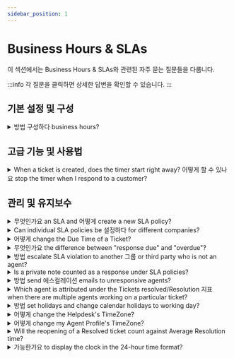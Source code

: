 ```yaml
---
sidebar_position: 1
---
```


# Business Hours & SLAs

이 섹션에서는 Business Hours & SLAs와 관련된 자주 묻는 질문들을 다룹니다.

:::info
각 질문을 클릭하면 상세한 답변을 확인할 수 있습니다.
:::


## 기본 설정 및 구성

<details>
<summary>방법 구성하다 business hours?</summary>

<p dir="ltr">You could configure Business Hours on your account, based on your active time period for each day of the week. This could be done from under <strong dir="ltr">Admin &gt; Service Management &nbsp;&gt; Service desk settings &gt; Business Hours &gt; Edit</strong> and change under "Business Hours".</p><p><br /><img src="#" style="width: 487px;" class="fr-fic fr-fil fr-dib" /><br /></p><p>Once this is done, you could associate the SLA to work based on Business Hours.&nbsp;</p>

</details>


## 고급 기능 및 사용법

<details>
<summary>When a ticket is created, does the timer start right away? 어떻게 할 수 있나요 stop the timer when I respond to a customer?</summary>

<p dir="ltr">When a ticket is newly created on the portal, the default status of this ticket is "open." So this is when the SLA timer begins on the ticket and the time gets calculated on the ticket. The response time and resolution time on a ticket are determined by the SLA policy applied to this ticket and the details of this could be checked in <strong >Admin -&gt;Workflows -&gt; SLA policies</strong>.&nbsp;</p><p ><img src="#" style="width: auto;" class="fr-fic fr-fil fr-dib" /><br /></p><p dir="ltr" ></p><p dir="ltr"><br /></p><p dir="ltr">When you reply to a customer or wait for a third party to give you information, you could change the status to pending or "waiting on third-party response." The SLA timer could be switched off for such statuses in <strong dir="ltr">Admin -&gt; Workflows -&gt; ticket fields -&gt;</strong> click on the <strong >status dropdown</strong> to toggle off the respective times next to these statuses.</p><p dir="ltr"><br /></p><p dir="ltr"><img src="#" style="width: auto;" class="fr-fic fr-fil fr-dib" /></p><p ><br /></p>

</details>


## 관리 및 유지보수

<details>
<summary>무엇인가요 an SLA and 어떻게 create a new SLA policy?</summary>

<p>An SLA (Service Level Agreement) is an agreed-upon time period within which a response and/or resolution should be provided for a ticket.</p><p><br /></p><p>Within Freshdesk, you can create an SLA policy under <strong dir="ltr">Admin &gt; Workflows &gt; SLA policies &gt; Add Policy</strong>. You can set the SLA Targets and set rules for which this SLA will have to apply.</p><p><br /></p><p>You also have the option to associate specific Business Hours with the SLA so that the SLA applies only for that business hour (time period).</p>

</details>

<details>
<summary>Can individual SLA policies be 설정하다 for different companies?</summary>

<div dir="ltr"><div dir="ltr"><div dir="ltr"><p><span style="font-size: medium;"><span dir="ltr" style="color: rgb(0, 0, 0); font-family: Arial; line-height: normal; white-space: pre-wrap;">Freshdesk has multiple SLA policies that could be set up to apply to four categories - Sources, Types, Groups, Companies, and Products. Kindly make sure you are on the <strong>Pro</strong> ( previously <strong>Estate</strong>) plan for this.&nbsp;</span></span></p><p><br /></p><p></p><p><span style="font-size: medium;"><span style="color: rgb(0, 0, 0); font-family: Arial; line-height: normal; white-space: pre-wrap;">Please navigate to&nbsp;</span><b dir="ltr" style="font-family: Arial; color: rgb(0, 0, 0); line-height: normal; white-space: pre-wrap;">Admin --&gt; Workflows --&gt; SLA policies --&gt; Edit<strong>,</strong>&nbsp;</b><span style="color: rgb(0, 0, 0); font-family: Arial; line-height: normal; white-space: pre-wrap;">where you can choose the option to have the concerned SLA adhered to by only specific companies, under the section&nbsp;</span></span><b style="font-family: Arial; color: rgb(0, 0, 0); line-height: normal; white-space: pre-wrap;"><span style="font-size: medium;">Apply this to -&gt; Companies<strong>.&nbsp;</strong></span></b></p><p><br /></p></div></div></div>

</details>

<details>
<summary>어떻게 change the Due Time of a Ticket?</summary>

<p >Go to the <strong>Tickets tab -&gt; click on a ticket</strong>, in the <strong>Ticket details page</strong>, you'll find the 'Edit' option right above the Subject of the ticket.<br /><br /></p><p ><img src="#" style="width: auto;" class="fr-fic fr-fil fr-dib fr-bordered" /></p><p ><br /></p><p ><br /></p><p ><strong>Note:</strong></p><p ><br /></p><p >1) The option to change the due date will only show up when the ticket is assigned to statuses that have the <strong>SLA timer ON</strong> (example: Open).</p><p ><br /></p><p >You can check which statuses have their SLA timers ON or OFF under <strong>Admin &gt; Workflows &gt; Ticket Fields &gt; Status</strong> field. Once a manual change is done to the Due Time of a ticket, it will not change again when the ticket properties (for example, a change in priority) are updated.</p><p ><br /></p><p >2) The due by date and time can always be updated only to a value greater than the First response time, which is the 'Response due' time on the ticket.</p>

</details>

<details>
<summary>무엇인가요 the difference between "response due" and "overdue"?</summary>

<p><span style="font-size: 16px;">When a ticket is created in your portal, you could set a priority to the ticket according to the subject and level of urgency expressed by the customer. In the SLA policy, you would be able to set a first response time as well as resolution time. Please navigate to <strong dir="ltr">Admin -&gt; Workflows -&gt; SLA policies -&gt; click on edit</strong> next to the policy. </span></p><p><span style="font-size: 16px;"><br /></span></p><p><span style="font-size: 16px;">When the first response time is violated the ticket would contain a <strong>"response due"</strong> tag which could be seen when you see this ticket in the queue within your tickets list view. </span></p><p><span style="font-size: 16px;"><br /></span></p><p><span style="font-size: 16px;">The resolution time when violated would give the ticket a tag called <strong>"overdue"</strong> which can also be seen when you check your queue. </span></p>

</details>

<details>
<summary>방법 escalate SLA violation to another 그룹 or third party who is not an agent?</summary>

<p>While configuring SLA, you would also have to option to set up escalation rules, which would send out notifications to the chosen agents, whenever the configured SLA is violated. This could be set up under <strong dir="ltr">Admin &gt; Workflows &gt; SLA Policies &gt; Edit &gt;"What happens when this SLA is violated?" </strong>where you could add multiple levels of escalation.</p><p><br /></p><p>However, only agents(any agent within your Freshdesk Account, even from a different group) in your account could be added under this section and third parties could not be added.</p><p><br /></p>

</details>

<details>
<summary>Is a private note counted as a response under SLA policies?</summary>

<div dir="ltr"><div dir="ltr"><p><span style="font-size: medium;"><span style="color: rgb(0, 0, 0); font-family: Arial; line-height: normal; white-space: pre-wrap;">From an Agent's point of view, only a </span><b style="font-family: Arial; color: rgb(0, 0, 0); line-height: normal; white-space: pre-wrap;">reply or a public note will</b><span style="color: rgb(0, 0, 0); font-family: Arial; line-height: normal; white-space: pre-wrap;"> be classified as a response. These are the ones that could be viewed on a ticket by a customer and the response time would be calculated based on this. </span></span></p><p><br /></p><p><span style="font-size: medium;"><span style="color: rgb(0, 0, 0); font-family: Arial; line-height: normal; white-space: pre-wrap;">SLA policy and timer is tied to the response sent by an agent on a ticket. A <strong>private note</strong> isn't visible to the customer and hence wouldn't be considered to be a response/first response of that of an agent. </span></span></p></div></div>

</details>

<details>
<summary>방법 send 에스컬레이션 emails to unresponsive agents?</summary>

<p dir="ltr" style="line-height: 1.38; margin-bottom: 0pt;"><span dir="ltr" style="font-size: 12pt; font-family: &quot;Helvetica Neue&quot;; color: rgb(0, 0, 0); font-weight: 400;">Escalations can crop up for many reasons, like miscommunication with agents, technical delays, missed SLAs, etc. It is essential to set up the right processes and mechanisms to effectively manage escalations and prevent them from achieving a great customer experience.&nbsp;</span></p><p style="font-family: &quot;Helvetica Neue&quot;;"><span style="font-family: Helvetica Neue;"><br style="font-family: &quot;Helvetica Neue&quot;;" ></span></p><p dir="ltr" style="line-height: 1.38; margin-bottom: 0pt; font-family: &quot;Helvetica Neue&quot;;"><span style="font-family: Helvetica Neue;"><span style="font-size: 12pt; color: rgb(0, 0, 0); font-weight: 400; font-family: &quot;Helvetica Neue&quot;;">Freshdesk enables you to configure&nbsp;</span><span style="color: rgb(0, 0, 0); font-family: &quot;Helvetica Neue&quot;;"><span style="font-size: 12pt; font-weight: 400; text-decoration-skip-ink: none; font-family: &quot;Helvetica Neue&quot;;"><strong style="font-family: &quot;Helvetica Neue&quot;;">Escalation Rules</strong></span><span style="font-size: 12pt; font-weight: 400; font-family: &quot;Helvetica Neue&quot;;">&nbsp;and&nbsp;</span><span style="font-size: 12pt; font-weight: 400; text-decoration-skip-ink: none; font-family: &quot;Helvetica Neue&quot;;"><strong style="font-family: &quot;Helvetica Neue&quot;;">Supervisor Rules</strong></span></span><span style="font-size: 12pt; color: rgb(0, 0, 0); font-weight: 400; font-family: &quot;Helvetica Neue&quot;;">&nbsp;when an agent has not sent the first response within a set time.</span><br style="font-family: &quot;Helvetica Neue&quot;;" ><br style="font-family: &quot;Helvetica Neue&quot;;" ></span></p><h3 dir="ltr" style="line-height: 1.38; margin-bottom: 4pt; font-family: &quot;Helvetica Neue&quot;;"><span style="font-family: Helvetica Neue;"><span style="font-size: 18px; color: rgb(0, 0, 0); font-weight: 400; font-family: &quot;Helvetica Neue&quot;;"><strong style="font-family: &quot;Helvetica Neue&quot;;">Escalation Rules</strong></span></span></h3><p dir="ltr" style="line-height: 1.38; margin-bottom: 0pt; font-family: &quot;Helvetica Neue&quot;;"><span style="font-family: Helvetica Neue;"><span style="font-size: 12pt; color: rgb(14, 16, 26); font-weight: 400; font-family: &quot;Helvetica Neue&quot;;">Please follow the steps below to configure Escalation Rules under SLA Policies.</span></span></p><ol style="margin-bottom: 0px; padding-inline-start: 48px; font-family: &quot;Helvetica Neue&quot;;"><li dir="ltr" style="list-style-type: decimal; font-size: 12pt; font-family: &quot;Helvetica Neue&quot;; color: rgb(14, 16, 26); font-weight: 400;"><p dir="ltr" style="line-height: 1.38; margin-bottom: 0pt; font-family: &quot;Helvetica Neue&quot;;"><span style="font-family: Helvetica Neue;"><span style="font-size: 12pt; color: rgb(14, 16, 26); font-weight: 400; font-family: &quot;Helvetica Neue&quot;;">Navigate to&nbsp;</span><span style="font-size: 12pt; color: rgb(14, 16, 26); font-weight: 700; font-family: &quot;Helvetica Neue&quot;;">Admin</span><span style="font-size: 12pt; color: rgb(14, 16, 26); font-weight: 400; font-family: &quot;Helvetica Neue&quot;;">. Select&nbsp;</span><span style="font-size: 12pt; color: rgb(14, 16, 26); font-weight: 700; font-family: &quot;Helvetica Neue&quot;;">Workflows</span><span style="font-size: 12pt; color: rgb(14, 16, 26); font-weight: 400; font-family: &quot;Helvetica Neue&quot;;">&nbsp;and click on&nbsp;</span><span style="font-size: 12pt; color: rgb(14, 16, 26); font-weight: 700; font-family: &quot;Helvetica Neue&quot;;">SLA Policies</span><span style="font-size: 12pt; color: rgb(14, 16, 26); font-weight: 400; font-family: &quot;Helvetica Neue&quot;;">.</span></span></p></li><li dir="ltr" style="list-style-type: decimal; font-size: 12pt; font-family: &quot;Helvetica Neue&quot;; color: rgb(14, 16, 26); font-weight: 400;"><p dir="ltr" style="line-height: 1.38; margin-bottom: 0pt; font-family: &quot;Helvetica Neue&quot;;"><span style="font-family: Helvetica Neue;"><span style="font-size: 12pt; color: rgb(14, 16, 26); font-weight: 400; font-family: &quot;Helvetica Neue&quot;;">Click on&nbsp;</span><span style="font-size: 12pt; color: rgb(14, 16, 26); font-weight: 700; font-family: &quot;Helvetica Neue&quot;;">Edit</span><span style="font-size: 12pt; color: rgb(14, 16, 26); font-weight: 400; font-family: &quot;Helvetica Neue&quot;;">&nbsp;next to the SLA Policy you wish to set up the escalation rule.</span></span></p></li><li dir="ltr" style="list-style-type: decimal; font-size: 12pt; font-family: &quot;Helvetica Neue&quot;; color: rgb(14, 16, 26); font-weight: 400;"><p dir="ltr" style="line-height: 1.38; margin-bottom: 0pt; font-family: &quot;Helvetica Neue&quot;;"><span style="font-family: Helvetica Neue;"><span style="font-size: 12pt; color: rgb(14, 16, 26); font-weight: 400; font-family: &quot;Helvetica Neue&quot;;">Under the&nbsp;</span><span style="font-size: 12pt; color: rgb(14, 16, 26); font-weight: 700; font-family: &quot;Helvetica Neue&quot;;">Send escalation when the SLA is violated</span><span style="font-size: 12pt; color: rgb(14, 16, 26); font-weight: 400; font-family: &quot;Helvetica Neue&quot;;">&nbsp;section, click on&nbsp;</span><span style="font-size: 12pt; color: rgb(14, 16, 26); font-weight: 700; font-family: &quot;Helvetica Neue&quot;;">Add new escalations</span><span style="font-size: 12pt; color: rgb(14, 16, 26); font-weight: 400; font-family: &quot;Helvetica Neue&quot;;">.</span></span></p></li><li dir="ltr" style="list-style-type: decimal; font-size: 12pt; font-family: &quot;Helvetica Neue&quot;; color: rgb(14, 16, 26); font-weight: 400;"><p dir="ltr" style="line-height: 1.38; margin-bottom: 0pt; font-family: &quot;Helvetica Neue&quot;;"><span style="font-family: Helvetica Neue;"><span style="font-size: 12pt; color: rgb(14, 16, 26); font-weight: 400; font-family: &quot;Helvetica Neue&quot;;">Now, select When&nbsp;</span><span style="font-size: 12pt; color: rgb(14, 16, 26); font-weight: 700; font-family: &quot;Helvetica Neue&quot;;">First response target</span><span style="font-size: 12pt; color: rgb(14, 16, 26); font-weight: 400; font-family: &quot;Helvetica Neue&quot;;">&nbsp;is not met escalate&nbsp;</span><span dir="ltr" style="font-size: 12pt; color: rgb(14, 16, 26); font-weight: 700; font-family: &quot;Helvetica Neue&quot;;">immediately&nbsp;</span><span style="font-size: 12pt; color: rgb(14, 16, 26); font-weight: 400; font-family: &quot;Helvetica Neue&quot;;">(or select any preferred time interval) to&nbsp;</span><span dir="ltr" style="font-size: 12pt; color: rgb(14, 16, 26); font-weight: 700; font-family: &quot;Helvetica Neue&quot;;">Assigned agent&nbsp;</span><span style="font-size: 12pt; color: rgb(14, 16, 26); font-weight: 400; font-family: &quot;Helvetica Neue&quot;;">(and/or the Supervisor).</span></span></p></li><li dir="ltr" style="list-style-type: decimal; font-size: 12pt; font-family: &quot;Helvetica Neue&quot;; color: rgb(14, 16, 26); font-weight: 400;"><p dir="ltr" style="line-height: 1.38; margin-bottom: 0pt; font-family: &quot;Helvetica Neue&quot;;"><span style="font-family: Helvetica Neue;"><span style="font-size: 12pt; color: rgb(14, 16, 26); font-weight: 400; font-family: &quot;Helvetica Neue&quot;;">Click on&nbsp;</span><span style="font-size: 12pt; color: rgb(14, 16, 26); font-weight: 700; font-family: &quot;Helvetica Neue&quot;;">Save</span><span dir="ltr" style="font-size: 12pt; color: rgb(14, 16, 26); font-weight: 400; font-family: &quot;Helvetica Neue&quot;;">.</span></span></p><p ><br /></p><img src="#" style="width: auto;" class="fr-fil fr-dib fr-bordered fr-shadow" alt="How to set up escalation rules for unresponsive agents through SLA Policy settings?" /><br style="font-family: &quot;Helvetica Neue&quot;;" ></li></ol><h3 dir="ltr" style="line-height: 1.38; margin-bottom: 4pt; font-family: &quot;Helvetica Neue&quot;;"><span style="font-family: Helvetica Neue;"><br style="font-family: &quot;Helvetica Neue&quot;;" ><span style="font-size: 18px; color: rgb(0, 0, 0); font-weight: 400; font-family: &quot;Helvetica Neue&quot;;"><strong style="font-family: &quot;Helvetica Neue&quot;;">Supervisor Rules</strong></span></span></h3><p dir="ltr" style="line-height: 1.38; margin-bottom: 0pt; font-family: &quot;Helvetica Neue&quot;;"><span style="font-family: Helvetica Neue;"><span style="font-size: 12pt; color: rgb(0, 0, 0); font-weight: 400; font-family: &quot;Helvetica Neue&quot;;">You can also set up Supervisor Rules through automations, enabling you to customize your escalation email sent to the agent’s supervisor. Here is how you can do it.</span></span></p><ol style="margin-bottom: 0px; padding-inline-start: 48px; font-family: &quot;Helvetica Neue&quot;;"><li dir="ltr" style="list-style-type: decimal; font-size: 12pt; font-family: &quot;Helvetica Neue&quot;; color: rgb(0, 0, 0); font-weight: 400;"><p dir="ltr" style="line-height: 1.38; margin-bottom: 0pt; font-family: &quot;Helvetica Neue&quot;;"><span style="font-family: Helvetica Neue;"><span style="font-size: 12pt; color: rgb(0, 0, 0); font-weight: 400; font-family: &quot;Helvetica Neue&quot;;">Navigate to&nbsp;</span><span style="font-size: 12pt; color: rgb(0, 0, 0); font-weight: 700; font-family: &quot;Helvetica Neue&quot;;">Admin</span><span style="font-size: 12pt; color: rgb(0, 0, 0); font-weight: 400; font-family: &quot;Helvetica Neue&quot;;">&nbsp;from the menu. Under&nbsp;</span><span style="font-size: 12pt; color: rgb(0, 0, 0); font-weight: 700; font-family: &quot;Helvetica Neue&quot;;">Workflows</span><span style="font-size: 12pt; color: rgb(0, 0, 0); font-weight: 400; font-family: &quot;Helvetica Neue&quot;;">, click on&nbsp;</span><span style="font-size: 12pt; color: rgb(0, 0, 0); font-weight: 700; font-family: &quot;Helvetica Neue&quot;;">Automations</span><span style="font-size: 12pt; color: rgb(0, 0, 0); font-weight: 400; font-family: &quot;Helvetica Neue&quot;;">.</span></span></p></li><li dir="ltr" style="list-style-type: decimal; font-size: 12pt; font-family: &quot;Helvetica Neue&quot;; color: rgb(0, 0, 0); font-weight: 400;"><p dir="ltr" style="line-height: 1.38; margin-bottom: 0pt; font-family: &quot;Helvetica Neue&quot;;"><strong><span style="font-family: Helvetica Neue;"><span style="font-size: 12pt; color: rgb(0, 0, 0); font-weight: 400; font-family: &quot;Helvetica Neue&quot;;">Choose the&nbsp;</span><span style="font-size: 12pt; color: rgb(0, 0, 0); font-weight: 700; font-family: &quot;Helvetica Neue&quot;;">Tickets</span><span style="font-size: 12pt; color: rgb(0, 0, 0); font-weight: 400; font-family: &quot;Helvetica Neue&quot;;">&nbsp;tab and then&nbsp;</span><span dir="ltr" style="font-size: 12pt; color: rgb(0, 0, 0); font-weight: 700; font-family: &quot;Helvetica Neue&quot;;">Hourly Triggers</span></span></strong><span style="font-family: Helvetica Neue;"><span dir="ltr" style="font-size: 12pt; color: rgb(0, 0, 0); font-family: &quot;Helvetica Neue&quot;;">&nbsp;(FKA Time Triggers).<br /></span></span></p></li><li dir="ltr" style="list-style-type: decimal; font-size: 12pt; font-family: &quot;Helvetica Neue&quot;; color: rgb(0, 0, 0); font-weight: 400;"><p dir="ltr" style="line-height: 1.38; margin-bottom: 0pt; font-family: &quot;Helvetica Neue&quot;;"><span style="font-family: Helvetica Neue;"><span style="font-size: 12pt; color: rgb(0, 0, 0); font-weight: 400; font-family: &quot;Helvetica Neue&quot;;">Click on the&nbsp;</span><span style="font-size: 12pt; color: rgb(0, 0, 0); font-weight: 700; font-family: &quot;Helvetica Neue&quot;;">New Rule</span><span style="font-size: 12pt; color: rgb(0, 0, 0); font-weight: 400; font-family: &quot;Helvetica Neue&quot;;">&nbsp;button and provide a rule&nbsp;</span><span style="font-size: 12pt; color: rgb(0, 0, 0); font-weight: 700; font-family: &quot;Helvetica Neue&quot;;">name</span><span style="font-size: 12pt; color: rgb(0, 0, 0); font-weight: 400; font-family: &quot;Helvetica Neue&quot;;">.</span></span></p></li><li dir="ltr" style="list-style-type: decimal; font-size: 12pt; font-family: &quot;Helvetica Neue&quot;; color: rgb(0, 0, 0); font-weight: 400;"><p dir="ltr" style="line-height: 1.38; margin-bottom: 0pt; font-family: &quot;Helvetica Neue&quot;;"><span style="font-family: Helvetica Neue;"><span style="font-size: 12pt; color: rgb(0, 0, 0); font-weight: 400; font-family: &quot;Helvetica Neue&quot;;">Under the&nbsp;</span><span style="font-size: 12pt; color: rgb(0, 0, 0); font-weight: 700; font-family: &quot;Helvetica Neue&quot;;">On tickets with these properties:</span><span style="font-size: 12pt; color: rgb(0, 0, 0); font-weight: 400; font-family: &quot;Helvetica Neue&quot;;">&nbsp;section, click on&nbsp;</span><span style="font-size: 12pt; color: rgb(0, 0, 0); font-weight: 700; font-family: &quot;Helvetica Neue&quot;;">Match ALL of the below</span><span style="font-size: 12pt; color: rgb(0, 0, 0); font-weight: 400; font-family: &quot;Helvetica Neue&quot;;">&nbsp;option.</span></span></p></li><li dir="ltr" style="list-style-type: decimal; font-size: 12pt; font-family: &quot;Helvetica Neue&quot;; color: rgb(0, 0, 0); font-weight: 400;"><p dir="ltr" style="line-height: 1.38; margin-bottom: 0pt; font-family: &quot;Helvetica Neue&quot;;"><span style="font-family: Helvetica Neue;"><span style="font-size: 12pt; color: rgb(0, 0, 0); font-weight: 400; font-family: &quot;Helvetica Neue&quot;;">Select&nbsp;</span><span style="font-size: 12pt; color: rgb(0, 0, 0); font-weight: 700; font-family: &quot;Helvetica Neue&quot;;">In Tickets, if Hours since first response due, Greater than 1</span><span style="font-size: 12pt; color: rgb(0, 0, 0); font-weight: 400; font-family: &quot;Helvetica Neue&quot;;">.</span></span></p></li><li dir="ltr" style="list-style-type: decimal; font-size: 12pt; font-family: &quot;Helvetica Neue&quot;; color: rgb(0, 0, 0); font-weight: 400;"><p dir="ltr" style="line-height: 1.38; margin-bottom: 0pt; font-family: &quot;Helvetica Neue&quot;;"><span style="font-family: Helvetica Neue;"><span style="font-size: 12pt; color: rgb(0, 0, 0); font-weight: 400; font-family: &quot;Helvetica Neue&quot;;">Click on&nbsp;</span><span style="font-size: 12pt; color: rgb(0, 0, 0); font-weight: 700; font-family: &quot;Helvetica Neue&quot;;">Add new condition</span><span style="font-size: 12pt; color: rgb(0, 0, 0); font-weight: 400; font-family: &quot;Helvetica Neue&quot;;">.</span></span></p></li><li dir="ltr" style="list-style-type: decimal; font-size: 12pt; font-family: &quot;Helvetica Neue&quot;; color: rgb(0, 0, 0); font-weight: 400;"><p dir="ltr" style="line-height: 1.38; margin-bottom: 0pt; font-family: &quot;Helvetica Neue&quot;;"><span style="font-family: Helvetica Neue;"><span style="font-size: 12pt; color: rgb(0, 0, 0); font-weight: 400; font-family: &quot;Helvetica Neue&quot;;">Then, select&nbsp;</span><span style="font-size: 12pt; color: rgb(0, 0, 0); font-weight: 700; font-family: &quot;Helvetica Neue&quot;;">In Tickets, if Hours since first response due, Less than 2</span><span style="font-size: 12pt; color: rgb(0, 0, 0); font-weight: 400; font-family: &quot;Helvetica Neue&quot;;">.</span></span></p></li><li dir="ltr" style="list-style-type: decimal; font-size: 12pt; font-family: &quot;Helvetica Neue&quot;; color: rgb(0, 0, 0); font-weight: 400;"><p dir="ltr" style="line-height: 1.38; margin-bottom: 0pt; font-family: &quot;Helvetica Neue&quot;;"><span style="font-family: Helvetica Neue;"><span style="font-size: 12pt; color: rgb(0, 0, 0); font-weight: 400; font-family: &quot;Helvetica Neue&quot;;">Under the&nbsp;</span><span style="font-size: 12pt; color: rgb(0, 0, 0); font-weight: 700; font-family: &quot;Helvetica Neue&quot;;">Perform these actions:</span><span style="font-size: 12pt; color: rgb(0, 0, 0); font-weight: 400; font-family: &quot;Helvetica Neue&quot;;">&nbsp;section, select&nbsp;</span><span style="font-size: 12pt; color: rgb(0, 0, 0); font-weight: 700; font-family: &quot;Helvetica Neue&quot;;">Send email to agent&nbsp;</span><span style="font-size: 12pt; color: rgb(0, 0, 0); font-weight: 400; font-family: &quot;Helvetica Neue&quot;;">option from the dropdown.</span></span></p></li><li dir="ltr" style="list-style-type: decimal; font-size: 12pt; font-family: &quot;Helvetica Neue&quot;; color: rgb(0, 0, 0); font-weight: 400;"><p dir="ltr" style="line-height: 1.38; margin-bottom: 0pt; font-family: &quot;Helvetica Neue&quot;;"><span style="font-family: Helvetica Neue;"><span style="font-size: 12pt; color: rgb(0, 0, 0); font-weight: 400; font-family: &quot;Helvetica Neue&quot;;">Customize your email with dynamic content using</span><span style="font-size: 12pt; color: rgb(0, 0, 0); font-weight: 700; font-family: &quot;Helvetica Neue&quot;;">&nbsp;Insert Placeholder&nbsp;</span><span style="font-size: 12pt; color: rgb(0, 0, 0); font-weight: 400; font-family: &quot;Helvetica Neue&quot;;">option.</span></span></p></li><li dir="ltr" style="list-style-type: decimal; font-size: 12pt; font-family: &quot;Helvetica Neue&quot;; color: rgb(0, 0, 0); font-weight: 400;"><p dir="ltr" style="line-height: 1.38; margin-bottom: 0pt; font-family: &quot;Helvetica Neue&quot;;"><span style="font-family: Helvetica Neue;"><span style="font-size: 12pt; color: rgb(0, 0, 0); font-weight: 400; font-family: &quot;Helvetica Neue&quot;;">Click on&nbsp;</span><span style="font-size: 12pt; color: rgb(0, 0, 0); font-weight: 700; font-family: &quot;Helvetica Neue&quot;;">Preview and Save</span><span style="font-size: 12pt; color: rgb(0, 0, 0); font-weight: 400; font-family: &quot;Helvetica Neue&quot;;">&nbsp;and then&nbsp;</span><span style="font-size: 12pt; color: rgb(0, 0, 0); font-weight: 700; font-family: &quot;Helvetica Neue&quot;;">Save and enable</span><span dir="ltr" style="font-size: 12pt; color: rgb(0, 0, 0); font-weight: 400; font-family: &quot;Helvetica Neue&quot;;">.</span></span></p><p ><br /></p><img src="#" style="width: 667px;" class="fr-fil fr-dib fr-bordered fr-shadow" alt="How to send escalation emails to unresponsive agents through automations in Freshdesk?" /></li></ol><p style="font-family: &quot;Helvetica Neue&quot;;"><span style="font-family: Helvetica Neue;"><br style="font-family: &quot;Helvetica Neue&quot;;" ></span></p><p ><span style="font-family: Helvetica Neue;"><span style="font-size: 12pt; color: rgb(0, 0, 0); font-weight: 400; font-family: &quot;Helvetica Neue&quot;;">Please reach out to&nbsp;</span><a href="mailto:support@freshdesk.com" style="font-family: &quot;Helvetica Neue&quot;;"><span style="font-size: 12pt; color: rgb(17, 85, 204); font-weight: 400; text-decoration-skip-ink: none; font-family: &quot;Helvetica Neue&quot;;">support@freshdesk.com</span></a></span><span dir="ltr" style="font-size: 12pt; font-family: &quot;Helvetica Neue&quot;; color: rgb(0, 0, 0); font-weight: 400;">&nbsp;if you require further assistance.</span></p>

</details>

<details>
<summary>Which agent is attributed under the Tickets resolved/Resolution 지표 when there are multiple agents working on a particular ticket?</summary>

<div dir="ltr"><div dir="ltr"><div dir="ltr"><p style=""><span style="font-size: medium;"><span>The Tickets resolved metric will be attributed to the <strong>"</strong></span><strong>Assigned agent of the ticket"</strong><span>, irrespective of who the ticket is resolved or closed by. </span></span></p><p><span style="font-size: medium;"><span><br /></span></span></p><p style=""><span style="font-size: 16px;">For example, if ticket #100 is assigned to <strong>Agent A,</strong> and is marked as 'Resolved' by <strong>Agent B </strong>- then the resolved count for this ticket will be attributed to <strong>Agent A.</strong></span></p></div></div></div>

</details>

<details>
<summary>방법 set holidays and change calendar holidays to working day?</summary>

<p><span dir="ltr" style="color: rgb(0, 0, 0); font-family: &quot;Helvetica Neue&quot;; font-size: 16px; font-weight: 400; text-align: start; text-indent: 0px; display: inline !important;">Effectively managing holidays and configuring the calendar is essential for maintaining efficient support operations.&nbsp;</span><span style="color: rgb(0, 0, 0);"><span style="font-size: 16px;"><span style="font-family: Helvetica Neue;"><br style="font-family: &quot;Helvetica Neue&quot;;"><br style="font-family: &quot;Helvetica Neue&quot;;"></span></span></span></p><p style="border: 0px solid rgb(217, 217, 227); box-sizing: border-box; --tw-border-spacing-x: 0; --tw-border-spacing-y: 0; --tw-translate-x: 0; --tw-translate-y: 0; --tw-rotate: 0; --tw-skew-x: 0; --tw-skew-y: 0; --tw-scale-x: 1; --tw-scale-y: 1; --tw-pan-x: ; --tw-pan-y: ; --tw-pinch-zoom: ; --tw-scroll-snap-strictness: proximity; --tw-gradient-from-position: ; --tw-gradient-via-position: ; --tw-gradient-to-position: ; --tw-ordinal: ; --tw-slashed-zero: ; --tw-numeric-figure: ; --tw-numeric-spacing: ; --tw-numeric-fraction: ; --tw-ring-inset: ; --tw-ring-offset-width: 0px; --tw-ring-offset-color: #fff; --tw-ring-color: rgba(69,89,164,.5); --tw-ring-offset-shadow: 0 0 transparent; --tw-ring-shadow: 0 0 transparent; --tw-shadow: 0 0 transparent; --tw-shadow-colored: 0 0 transparent; --tw-blur: ; --tw-brightness: ; --tw-contrast: ; --tw-grayscale: ; --tw-hue-rotate: ; --tw-invert: ; --tw-saturate: ; --tw-sepia: ; --tw-drop-shadow: ; --tw-backdrop-blur: ; --tw-backdrop-brightness: ; --tw-backdrop-contrast: ; --tw-backdrop-grayscale: ; --tw-backdrop-hue-rotate: ; --tw-backdrop-invert: ; --tw-backdrop-opacity: ; --tw-backdrop-saturate: ; --tw-backdrop-sepia: ; margin-bottom: 1.25em; margin-left: 0px; color: rgb(0, 0, 0); font-family: &quot;Helvetica Neue&quot;; font-size: 16px; font-weight: 400; text-align: start; text-indent: 0px;"><span style="color: rgb(0, 0, 0);"><span style="font-size: 16px;"><span dir="ltr" style="font-family: Helvetica Neue;"><strong dir="ltr">Article Navigation</strong></span></span></span></p><ul><li><a href="#Setting-Holidays"><span style="font-size: 16px;">Setting Holidays</span></a></li><li><a href="#Changing-Calendar-Holidays"><span style="font-size: 16px;">Changing Calendar Holidays</span></a></li></ul><p dir="ltr" style="border: 0px solid rgb(217, 217, 227); box-sizing: border-box; --tw-border-spacing-x: 0; --tw-border-spacing-y: 0; --tw-translate-x: 0; --tw-translate-y: 0; --tw-rotate: 0; --tw-skew-x: 0; --tw-skew-y: 0; --tw-scale-x: 1; --tw-scale-y: 1; --tw-pan-x: ; --tw-pan-y: ; --tw-pinch-zoom: ; --tw-scroll-snap-strictness: proximity; --tw-gradient-from-position: ; --tw-gradient-via-position: ; --tw-gradient-to-position: ; --tw-ordinal: ; --tw-slashed-zero: ; --tw-numeric-figure: ; --tw-numeric-spacing: ; --tw-numeric-fraction: ; --tw-ring-inset: ; --tw-ring-offset-width: 0px; --tw-ring-offset-color: #fff; --tw-ring-color: rgba(69,89,164,.5); --tw-ring-offset-shadow: 0 0 transparent; --tw-ring-shadow: 0 0 transparent; --tw-shadow: 0 0 transparent; --tw-shadow-colored: 0 0 transparent; --tw-blur: ; --tw-brightness: ; --tw-contrast: ; --tw-grayscale: ; --tw-hue-rotate: ; --tw-invert: ; --tw-saturate: ; --tw-sepia: ; --tw-drop-shadow: ; --tw-backdrop-blur: ; --tw-backdrop-brightness: ; --tw-backdrop-contrast: ; --tw-backdrop-grayscale: ; --tw-backdrop-hue-rotate: ; --tw-backdrop-invert: ; --tw-backdrop-opacity: ; --tw-backdrop-saturate: ; --tw-backdrop-sepia: ; margin-bottom: 0px; margin-left: 0px; font-family: &quot;Helvetica Neue&quot;; font-size: 16px;"><span style="color: rgb(0, 0, 0);"><span style="font-size: 16px;"><span style="font-family: Helvetica Neue;"><br style="font-family: &quot;Helvetica Neue&quot;;"></span></span></span></p><h3 dir="ltr" id="Setting-Holidays" style="font-family: &quot;Helvetica Neue&quot;; font-size: 16px;"><span style="color: rgb(0, 0, 0);"><span style="font-size: 16px;"><span style="font-family: Helvetica Neue;"><strong>Setting Holidays</strong><br style="font-family: &quot;Helvetica Neue&quot;;"></span></span></span></h3><p dir="ltr" style="font-family: &quot;Helvetica Neue&quot;; font-size: 16px;"><span style="color: rgb(0, 0, 0);"><br /></span></p><p dir="ltr" style="font-family: &quot;Helvetica Neue&quot;; font-size: 16px;"><span style="color: rgb(0, 0, 0);"><span style="font-size: 16px;"><span style="font-family: Helvetica Neue;">To set holidays on your Freshdesk Business Calendar, follow these simple steps:</span></span></span></p><p style="font-family: &quot;Helvetica Neue&quot;; font-size: 16px;"><span style="color: rgb(0, 0, 0);"><span style="font-size: 16px;"><span style="font-family: Helvetica Neue;"><br style="font-family: &quot;Helvetica Neue&quot;;"></span></span></span></p><ol style="font-family: &quot;Helvetica Neue&quot;; font-size: 16px;"><li dir="ltr" style="font-family: &quot;Helvetica Neue&quot;; font-size: 16px;"><span style="color: rgb(0, 0, 0);"><span style="font-size: 16px;"><span style="font-family: Helvetica Neue;">Go to <strong style="font-family: &quot;Helvetica Neue&quot;;">Admin &gt; Team &gt; Business Hours</strong>.</span></span></span></li><li dir="ltr" style="font-family: &quot;Helvetica Neue&quot;; font-size: 16px;"><span style="color: rgb(0, 0, 0);"><span style="font-size: 16px;"><span style="font-family: Helvetica Neue;">Click on your configured Business Hours to edit it.</span></span></span></li><li dir="ltr" style="font-family: &quot;Helvetica Neue&quot;; font-size: 16px;"><span style="color: rgb(0, 0, 0);"><span style="font-size: 16px;"><span style="font-family: Helvetica Neue;">Select the <strong style="font-family: &quot;Helvetica Neue&quot;;">Holidays</strong> tab and click on <strong style="font-family: &quot;Helvetica Neue&quot;;">Add Holidays</strong>.</span></span></span></li><li dir="ltr" style="font-family: &quot;Helvetica Neue&quot;; font-size: 16px;"><span style="color: rgb(0, 0, 0);"><span style="font-size: 16px;"><span style="font-family: Helvetica Neue;"><span dir="ltr" style="font-weight: 400; text-align: left; text-indent: 0px; font-family: &quot;Helvetica Neue&quot;; display: inline !important;">Enter the <strong style="font-family: &quot;Helvetica Neue&quot;;">date</strong> and the <strong style="font-family: &quot;Helvetica Neue&quot;;">name</strong> under the <strong style="font-family: &quot;Helvetica Neue&quot;;">Exclusive</strong> or <strong style="font-family: &quot;Helvetica Neue&quot;;">Regional Holidays</strong> category as per your requirement and click <strong style="font-family: &quot;Helvetica Neue&quot;;">Add</strong>.</span></span></span></span></li><li dir="ltr" style="font-family: &quot;Helvetica Neue&quot;; font-size: 16px;"><span style="color: rgb(0, 0, 0);"><span style="font-size: 16px;"><span style="font-family: Helvetica Neue;">Click <strong dir="ltr" style="font-family: &quot;Helvetica Neue&quot;;">Save&nbsp;</strong>to confirm your changes.</span></span></span><br /><br /><span style="color: rgb(0, 0, 0);"><span style="font-size: 16px;"><span dir="ltr" style="font-family: Helvetica Neue;"><img src="#" style="width: 590px; display: block; float: none; vertical-align: top; margin: 5px auto; text-align: center;" class="fr-fic fr-dib fr-bordered fr-shadow" /></span></span></span></li></ol><p style="font-family: &quot;Helvetica Neue&quot;; font-size: 16px;"><span style="color: rgb(0, 0, 0);"><span style="font-size: 16px;"><span style="font-family: Helvetica Neue;"><br style="font-family: &quot;Helvetica Neue&quot;;"></span></span></span></p><p style="font-family: &quot;Helvetica Neue&quot;; font-size: 16px;"><span style="color: rgb(0, 0, 0);"><span style="font-size: 16px;"><span style="font-family: Helvetica Neue;">Once you have added a holiday to your Freshdesk Business Calendar, it will be marked as a non-working day on your calendar.</span></span></span></p><p style="font-family: &quot;Helvetica Neue&quot;; font-size: 16px;"><span style="color: rgb(0, 0, 0);"><span style="font-size: 16px;"><span style="font-family: Helvetica Neue;"><br style="font-family: &quot;Helvetica Neue&quot;;"></span></span></span></p><h3 id="Changing-Calendar-Holidays" style="font-family: &quot;Helvetica Neue&quot;; font-size: 16px;"><span style="color: rgb(0, 0, 0);"><span style="font-size: 16px;"><span style="font-family: Helvetica Neue;"><span dir="ltr" style="font-weight: 400; text-align: left; text-indent: 0px; display: inline !important; font-family: &quot;Helvetica Neue&quot;;"><strong>Changing Calendar Holidays</strong></span></span></span></span></h3><p style="font-family: &quot;Helvetica Neue&quot;; font-size: 16px;"><br /></p><p style="font-family: &quot;Helvetica Neue&quot;; font-size: 16px;"><span style="color: rgb(0, 0, 0);"><span style="font-size: 16px;"><span style="font-family: Helvetica Neue;">If you need to change a calendar holiday to a working day, you can do so by following these steps:</span></span></span></p><p style="font-family: &quot;Helvetica Neue&quot;; font-size: 16px;"><span style="color: rgb(0, 0, 0);"><span style="font-size: 16px;"><span style="font-family: Helvetica Neue;"><br style="font-family: &quot;Helvetica Neue&quot;;"></span></span></span></p><ol style="font-family: &quot;Helvetica Neue&quot;; font-size: 16px;"><li dir="ltr" style="font-family: &quot;Helvetica Neue&quot;; font-size: 16px;"><span style="color: rgb(0, 0, 0);"><span style="font-size: 16px;"><span style="font-family: Helvetica Neue;">Go to <strong style="font-family: &quot;Helvetica Neue&quot;;">Admin &gt; Team &gt; Business Hours</strong>.</span></span></span></li><li dir="ltr" style="font-family: &quot;Helvetica Neue&quot;; font-size: 16px;"><span style="color: rgb(0, 0, 0);"><span style="font-size: 16px;"><span style="font-family: Helvetica Neue;">Click on your configured Business Hours to edit it.</span></span></span></li><li dir="ltr" style="font-family: &quot;Helvetica Neue&quot;; font-size: 16px;"><span style="color: rgb(0, 0, 0);"><span style="font-size: 16px;"><span style="font-family: Helvetica Neue;">Select the <strong style="font-family: &quot;Helvetica Neue&quot;;">Holidays</strong> tab and find the holiday you want to change.</span></span></span></li><li dir="ltr" style="font-family: &quot;Helvetica Neue&quot;; font-size: 16px;"><span style="color: rgb(0, 0, 0);"><span style="font-size: 16px;"><span style="font-family: Helvetica Neue;">Click on the <strong style="font-family: &quot;Helvetica Neue&quot;;">Remove</strong> button next to the holiday.</span></span></span></li><li dir="ltr" style="font-family: &quot;Helvetica Neue&quot;; font-size: 16px;"><span style="color: rgb(0, 0, 0);"><span style="font-size: 16px;"><span style="font-family: Helvetica Neue;">Click on <strong style="font-family: &quot;Helvetica Neue&quot;;">Save</strong> to confirm the changes.</span></span></span><br /><br /><span style="color: rgb(0, 0, 0);"><span style="font-size: 16px;"><span dir="ltr" style="font-family: Helvetica Neue;"><img src="#" style="width: 585px; display: block; float: none; vertical-align: top; margin: 5px auto; text-align: center;" class="fr-fic fr-dib fr-bordered fr-shadow" /></span></span></span></li></ol><p style="font-family: &quot;Helvetica Neue&quot;; font-size: 16px;"><span style="color: rgb(0, 0, 0);"><span style="font-size: 16px;"><span style="font-family: Helvetica Neue;"><br style="font-family: &quot;Helvetica Neue&quot;;"></span></span></span></p><p style="font-family: &quot;Helvetica Neue&quot;; font-size: 16px;"><span style="color: rgb(0, 0, 0);"><span style="font-size: 16px;"><span style="font-family: Helvetica Neue;">Removing a holiday from your Freshdesk Business Calendar will be marked as a working day on your calendar.</span></span></span></p><p style="font-family: &quot;Helvetica Neue&quot;; font-size: 16px;"><span style="color: rgb(0, 0, 0);"><span style="font-size: 16px;"><span style="font-family: Helvetica Neue;"><br style="font-family: &quot;Helvetica Neue&quot;;"></span></span></span></p><p><span style="font-family: &quot;Helvetica Neue&quot;; font-size: 16px; color: rgb(0, 0, 0);">The yearly holiday list needs to be updated annually. Custom leaves allocated for the current year cannot be carried forward to future years. To ensure accurate holiday configurations, it is necessary to update the holiday list each year manually.</span></p>

</details>

<details>
<summary>어떻게 change the Helpdesk's TimeZone?</summary>

<p><span style="font-size: 16px;">Please navigate to<strong dir="ltr"> Admin -&gt; Account -&gt; Helpdesk Settings </strong>to see the option to change the time zone. </span></p><p><span style="font-size: 16px;"><br /></span></p><p><span style="font-size: 16px;">Kindly change it with respect to your location and it would reflect in your portal. </span></p>

</details>

<details>
<summary>어떻게 change my Agent Profile's TimeZone?</summary>

<div dir="ltr"><p>Please navigate to the Profile Settings by clicking on your Agent Avatar at the top-right corner of your Freshdesk Account. You could then change the Time Zone by choosing it from the corresponding dropdown.</p><p><br /></p><p dir="ltr">The Multiple Timezone feature is available only from the<strong>&nbsp;Pro</strong> (previously <strong>Estate</strong>) Plan in Freshdesk. So, you would not be able to make this change on the Free Sprout or Blossom plans.</p></div>

</details>

<details>
<summary>Will the reopening of a Resolved ticket count against Average Resolution time?</summary>

<div dir="ltr"><div dir="ltr"><div dir="ltr"><div dir="ltr"><p><span style="color: rgb(0, 0, 0); font-family: Arial; line-height: normal; white-space: pre-wrap;"><span style="font-size: medium;">Yes, every time a ticket is moved to a status where the SLA timer is toggled on, it will affect the <strong>Response</strong> and <strong>Resolution time</strong> of a ticket. </span></span></p><p><br /></p><p><span style="color: rgb(0, 0, 0); font-family: Arial; line-height: normal; white-space: pre-wrap;"><span style="font-size: medium;">Please navigate to <strong dir="ltr">Admin &gt; Workflows &gt; Ticket Fields &gt; Status </strong>where the statuses which have the SLA timer have been toggled on could be viewed. </span></span></p></div></div></div></div>

</details>

<details>
<summary>가능한가요 to display the clock in the 24-hour time format?</summary>

<p><span style="font-size: 16px;">As of now, Freshdesk does not have an option to have the <strong>Time Format</strong> to be available in a <strong>24-hour</strong> format. </span></p>

</details>

